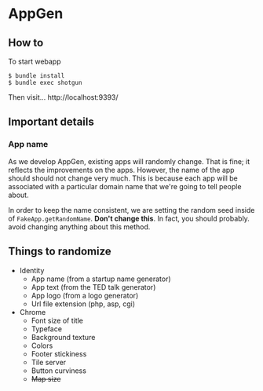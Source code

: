 AppGen
=====

## How to
To start webapp
```
$ bundle install
$ bundle exec shotgun
```

Then visit...
http://localhost:9393/

## Important details

### App name
As we develop AppGen, existing apps will randomly change. That is fine; it
reflects the improvements on the apps. However, the name of the app should
should not change very much. This is because each app will be associated with
a particular domain name that we're going to tell people about.

In order to keep the name consistent, we are setting the random seed inside of
`FakeApp.getRandomName`. **Don't change this**. In fact, you should probably.
avoid changing anything about this method.

## Things to randomize

* Identity
  * App name (from a startup name generator)
  * App text (from the TED talk generator)
  * App logo (from a logo generator)
  * Url file extension (php, asp, cgi)
* Chrome
  * Font size of title
  * Typeface
  * Background texture
  * Colors
  * Footer stickiness
  * Tile server
  * Button curviness
  * ~~Map size~~
